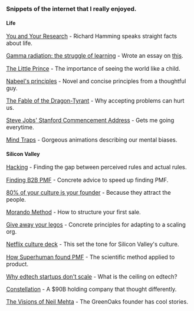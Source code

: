<script context="module">
  export const metadata = {
    title: "Readings",
    description: "A curated collection of essays, articles, and resources on life, business, and personal growth that have influenced my thinking.",
    keywords: "Vedant Khanna readings, recommended reading, startup resources, life lessons, business essays"
  };
</script>

### Snippets of the internet that I really enjoyed.
#### Life

[You and Your Research](https://www.cs.virginia.edu/~robins/YouAndYourResearch.html) - Richard Hamming speaks straight facts about life.

[Gamma radiation: the struggle of learning](https://www.shyamsankar.com/p/gamma-radiation-the-incredible-hulk) - Wrote an essay on [this](/writings/gamma-radiation).

[The Little Prince](https://blogs.ubc.ca/edcp508/files/2016/02/TheLittlePrince.pdf) - The importance of seeing the world like a child.

[Nabeel's principles](https://open.substack.com/pub/nabeelqu/p/principles?utm_campaign=post&utm_medium=web) - Novel and concise principles from a thoughtful guy.

[The Fable of the Dragon-Tyrant](http://nickbostrom.com/fable/dragon) - Why accepting problems can hurt us.

[Steve Jobs' Stanford Commencement Address](https://www.youtube.com/watch?v=UF8uR6Z6KLc) - Gets me going everytime.

[Mind Traps](https://www.youtube.com/watch?v=nYYkRaU0xh8&t=4s) - Gorgeous animations describing our mental biases.

#### Silicon Valley

[Hacking](https://paulbuchheit.blogspot.com/2009/10/applied-philosophy-aka-hacking.html?ref=review.firstround.com) - Finding the gap between perceived rules and actual rules.

[Finding B2B PMF](https://posthog.com/founders/product-market-fit-game) - Concrete advice to speed up finding PMF.

[80% of your culture is your founder](https://review.firstround.com/80-of-your-culture-is-your-founder/) - Because they attract the people.

[Morando Method](https://www.notion.so/Morando-Method-91ea425f9f0d4321aa7f4aa19417a5bf?pvs=21) - How to structure your first sale.

[Give away your legos](https://review.firstround.com/give-away-your-legos-and-other-commandments-for-scaling-startups/) - Concrete principles for adapting to a scaling org.

[Netflix culture deck](https://www.slideshare.net/slideshow/culture-1798664/1798664) - This set the tone for Silicon Valley's culture.

[How Superhuman found PMF](https://review.firstround.com/how-superhuman-built-an-engine-to-find-product-market-fit/) - The scientific method applied to product.

[Why edtech startups don't scale](https://giansegato.com/essays/why-edtech-startups-dont-scale) - What is the ceiling on edtech?

[Constellation](https://file.notion.so/f/f/f9ead647-9289-4745-a109-749f22081030/58375ebb-ed71-46e1-a0b5-28ed1eeaf02a/Constellation__Software_s_Superorganism_-_by_Mario_Gabriele.pdf?table=block&id=2808828b-bc3d-8064-bf4b-c0e94ba1775b&spaceId=f9ead647-9289-4745-a109-749f22081030&expirationTimestamp=1759456800000&signature=yyfkhiki2Td4xMl7vWaaoyPHbNxcB7ENlowvS-CNNzs&downloadName=Constellation_+Software_s+Superorganism+-+by+Mario+Gabriele.pdf) - A $90B holding company that thought differently.

[The Visions of Neil Mehta](https://joincolossus.com/article/the-visions-of-neil-mehta-greenoaks/#:~:text=There%20was%20also%20Rippling,to%20do%20in%20practice.%E2%80%9D) - The GreenOaks founder has cool stories.

<style>
  h2 {
    margin-top: 1.5rem;
    margin-bottom: 1rem;
  }

  ul {
    /* list-style-type: none; */
    padding-left: 0;
  }

  li {
    margin-bottom: 0.75rem;
    color: #b8b8b8;
  }

  p {
    font-size: 0.95rem;
  }
</style>
